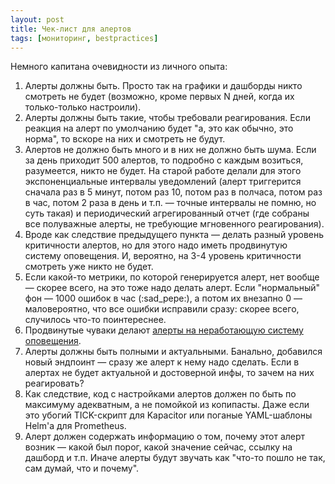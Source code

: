 ```yaml
---
layout: post
title: Чек-лист для алертов
tags: [мониторинг, bestpractices]
---
```

Немного капитана очевидности из личного опыта:
1. Алерты должны быть. Просто так на графики и дашборды никто смотреть не будет (возможно, кроме первых N дней, когда их только-только настроили).
2. Алерты должны быть такие, чтобы требовали реагирования. Если реакция на алерт по умолчанию будет "а, это как обычно, это норма", то вскоре на них и смотреть не будут.
3. Алертов не должно быть много и в них не должно быть шума. Если за день приходит 500 алертов, то подробно с каждым возиться, разумеется, никто не будет. На старой работе делали для этого экспоненциальные интервалы уведомлений (алерт триггерится сначала раз в 5 минут, потом раз 10, потом раз в полчаса, потом раз в час, потом 2 раза в день и т.п. — точные интервалы не помню, но суть такая) и периодический агрегированный отчет (где собраны все полуважные алерты, не требующие мгновенного реагирования).
4. Вроде как следствие предыдущего пункта — делать разный уровень критичности алертов, но для этого надо иметь продвинутую систему оповещения. И, вероятно, на 3-4 уровень критичности смотреть уже никто не будет.
5. Если какой-то метрики, по которой генерируется алерт, нет вообще — скорее всего, на это тоже надо делать алерт. Если "нормальный" фон — 1000 ошибок в час (:sad_pepe:), а потом их внезапно 0 — маловероятно, что все ошибки исправили сразу: скорее всего, случилось что-то поинтереснее.
6. Продвинутые чуваки делают [алерты на неработающую систему оповещения](https://t.me/bykvaadm/2007).
7. Алерты должны быть полными и актуальными. Банально, добавился новый эндпоинт — сразу же алерт к нему надо сделать. Если в алертах не будет актуальной и достоверной инфы, то зачем на них реагировать?
8. Как следствие, код с настройками алертов должен по быть по максимуму адекватным, а не помойкой из копипасты. Даже если это убогий TICK-скрипт для Kapacitor или поганые YAML-шаблоны Helm'а для Prometheus.
9. Алерт должен содержать информацию о том, почему этот алерт возник — какой был порог, какой значение сейчас, ссылку на дашборд и т.п. Иначе алерты будут звучать как "что-то пошло не так, сам думай, что и почему".
